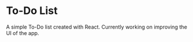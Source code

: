 # To-Do List

A simple To-Do list created with React. Currently working on improving the UI of the app.
